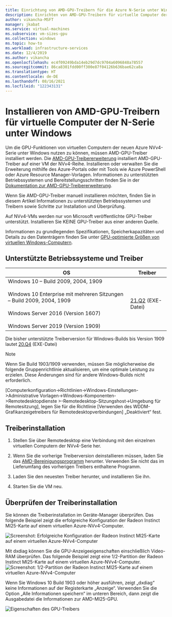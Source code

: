 ```yaml
---
title: Einrichtung von AMD-GPU-Treibern für die Azure N-Serie unter Windows
description: Einrichten von AMD-GPU-Treibern für virtuelle Computer der N-Serie unter Windows Server oder Windows in Azure
author: vikancha-MSFT
manager: jkabat
ms.service: virtual-machines
ms.subservice: vm-sizes-gpu
ms.collection: windows
ms.topic: how-to
ms.workload: infrastructure-services
ms.date: 12/4/2019
ms.author: vikancha
ms.openlocfilehash: ec4f09249bda14eb29d7dc9704a6096848a78557
ms.sourcegitcommit: 86ca8301fdd00ff300e87f04126b636bae62ca8a
ms.translationtype: HT
ms.contentlocale: de-DE
ms.lasthandoff: 08/16/2021
ms.locfileid: "122343131"
---
```

# <a name="install-amd-gpu-drivers-on-n-series-vms-running-windows"></a>Installieren von AMD-GPU-Treibern für virtuelle Computer der N-Serie unter Windows

Um die GPU-Funktionen von virtuellen Computern der neuen Azure NVv4-Serie unter Windows nutzen zu können, müssen AMD-GPU-Treiber installiert werden. Die [AMD-GPU-Treibererweiterung](../extensions/hpccompute-amd-gpu-windows.md) installiert AMD-GPU-Treiber auf einer VM der NVv4-Reihe. Installieren oder verwalten Sie die Erweiterung mithilfe des Azure-Portals oder mit Tools wie Azure PowerShell oder Azure Resource Manager-Vorlagen. Informationen zu unterstützten Betriebssystemen und Bereitstellungsschritten finden Sie in der [Dokumentation zur AMD-GPU-Treibererweiterung](../extensions/hpccompute-amd-gpu-windows.md).

Wenn Sie AMD-GPU-Treiber manuell installieren möchten, finden Sie in diesem Artikel Informationen zu unterstützten Betriebssystemen und Treibern sowie Schritte zur Installation und Überprüfung.

Auf NVv4-VMs werden nur von Microsoft veröffentlichte GPU-Treiber unterstützt. Installieren Sie KEINE GPU-Treiber aus einer anderen Quelle.

Informationen zu grundlegenden Spezifikationen, Speicherkapazitäten und Details zu den Datenträgern finden Sie unter [GPU-optimierte Größen von virtuellen Windows-Computern](../sizes-gpu.md?toc=/azure/virtual-machines/windows/toc.json).



## <a name="supported-operating-systems-and-drivers"></a>Unterstützte Betriebssysteme und Treiber

| OS | Treiber |
| -------- |------------- |
| Windows 10 – Build 2009, 2004, 1909 <br/><br/>Windows 10 Enterprise mit mehreren Sitzungen – Build 2009, 2004, 1909 <br/><br/>Windows Server 2016 (Version 1607)<br/><br/>Windows Server 2019 (Version 1909) | [21.Q2](https://download.microsoft.com/download/3/4/8/3481cf8d-1706-49b0-aa09-08c9468305ab/AMD-Azure-NVv4-Windows-Driver-21Q2.exe) (EXE-Datei) |

Die bisher unterstützte Treiberversion für Windows-Builds bis Version 1909 lautet [20.Q4](https://download.microsoft.com/download/f/1/6/f16e6275-a718-40cd-a366-9382739ebd39/AMD-Azure-NVv4-Driver-20Q4.exe) (EXE-Datei)

 > [!NOTE]
   >  Wenn Sie Build 1903/1909 verwenden, müssen Sie möglicherweise die folgende Gruppenrichtlinie aktualisieren, um eine optimale Leistung zu erzielen. Diese Änderungen sind für andere Windows-Builds nicht erforderlich.
   >  
   >  [Computerkonfiguration->Richtlinien->Windows-Einstellungen->Administrative Vorlagen->Windows-Komponenten->Remotedesktopdienste >-Remotedesktop-Sitzungshost->Umgebung für Remotesitzung], legen Sie für die Richtlinie [Verwenden des WDDM-Grafikanzeigetreibers für Remotedesktopverbindungen] „Deaktiviert“ fest.
   >  

 
## <a name="driver-installation"></a>Treiberinstallation

1. Stellen Sie über Remotedesktop eine Verbindung mit den einzelnen virtuellen Computern der NVv4-Serie her.

2. Wenn Sie die vorherige Treiberversion deinstallieren müssen, laden Sie das [AMD-Bereinigungsprogramm](https://download.microsoft.com/download/4/f/1/4f19b714-9304-410f-9c64-826404e07857/AMDCleanupUtilityni.exe) herunter. Verwenden Sie nicht das im Lieferumfang des vorherigen Treibers enthaltene Programm.

3. Laden Sie den neuesten Treiber herunter, und installieren Sie ihn.

4. Starten Sie die VM neu.

## <a name="verify-driver-installation"></a>Überprüfen der Treiberinstallation

Sie können die Treiberinstallation im Geräte-Manager überprüfen. Das folgende Beispiel zeigt die erfolgreiche Konfiguration der Radeon Instinct MI25-Karte auf einem virtuellen Azure-NVv4-Computer.
<br />

![Screenshot: Erfolgreiche Konfiguration der Radeon Instinct MI25-Karte auf einem virtuellen Azure-NVv4-Computer](./media/n-series-amd-driver-setup/device-manager.png)

Mit dxdiag können Sie die GPU-Anzeigeeigenschaften einschließlich Video-RAM überprüfen. Das folgende Beispiel zeigt eine 1/2-Partition der Radeon Instinct MI25-Karte auf einem virtuellen Azure-NVv4-Computer.
<br />
![Screenshot: 1/2-Partition der Radeon Instinct MI25-Karte auf einem virtuellen Azure-NVv4-Computer](./media/n-series-amd-driver-setup/dxdiag-output-new.png)

Wenn Sie Windows 10 Build 1903 oder höher ausführen, zeigt „dxdiag“ keine Informationen auf der Registerkarte „Anzeige“. Verwenden Sie die Option „Alle Informationen speichern“ im unteren Bereich, dann zeigt die Ausgabedatei die Informationen zur AMD-MI25-GPU.

![Eigenschaften des GPU-Treibers](./media/n-series-amd-driver-setup/dxdiag-details.png)

